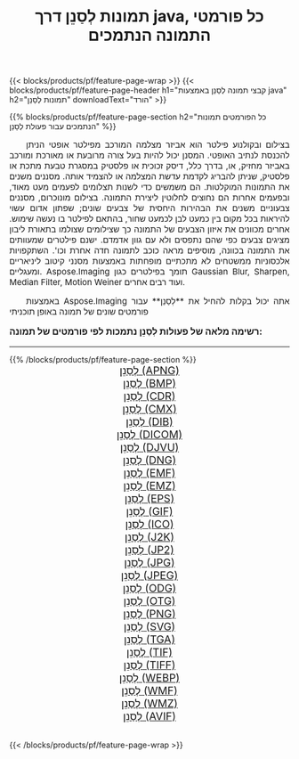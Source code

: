 ﻿---
title: תמונות לְסַנֵן דרך java, כל פורמטי התמונה הנתמכים 
weight: 3920
url: /he/java/filter/ 
lang: he
langdirlevel: 2
locales: zh-hans,ja,it,ru,de,es,fr,nl,id,lt,pl,pt,vi,tr,ko,zh-hant,ar,hi,th,sv,cs,uk,he
description: באמצעות Aspose.Imaging תוכל בקלות לְסַנֵן תמונות באמצעות java
---

{{< blocks/products/pf/feature-page-wrap >}}
{{< blocks/products/pf/feature-page-header h1="קבצי תמונה לְסַנֵן באמצעות java" h2="תמונות לְסַנֵן" downloadText="הורד" >}}


{{% blocks/products/pf/feature-page-section  h2="כל הפורמטים  תמונות הנתמכים עבור פעולת לְסַנֵן" %}}
<p align="justify" style="text-indent:2em;font-size:15px;">
בצילום ובקולנוע פילטר הוא אביזר מצלמה המורכב מפילטר אופטי הניתן להכנסת לנתיב האופטי. המסנן יכול להיות בעל צורה מרובעת או מאורכת ומורכב באביזר מחזיק, או, בדרך כלל, דיסק זכוכית או פלסטיק במסגרת טבעת מתכת או פלסטיק, שניתן להבריג לקדמת עדשת המצלמה או להצמיד אותה. מסננים משנים את התמונות המוקלטות. הם משמשים כדי לשנות תצלומים לפעמים מעט מאוד, ובפעמים אחרות הם נחוצים לחלוטין ליצירת התמונה. בצילום מונוכרום, מסננים צבעוניים משנים את הבהירות היחסית של צבעים שונים; שפתון אדום עשוי להיראות בכל מקום בין כמעט לבן לכמעט שחור, בהתאם לפילטר בו נעשה שימוש. אחרים מכוונים את איזון הצבעים של התמונה כך שצילומים שצולמו בתאורת ליבון מציגים צבעים כפי שהם נתפסים ולא עם גוון אדמדם. ישנם פילטרים שמעוותים את התמונה בכוונה, מוסיפים מראה כוכב לתמונה חדה אחרת וכו'. השתקפויות אלכסוניות ממשטחים לא מתכתיים מופחתות באמצעות מסנני קיטוב ליניאריים ומעגליים. Aspose.Imaging תומך בפילטרים כגון Gaussian Blur, Sharpen, Median Filter, Motion Weiner ועוד רבים אחרים.
</p>
<p align="justify" style="text-indent:2em;font-size:15px;">
באמצעות Aspose.Imaging אתה יכול בקלות להחיל את **לְסַנֵן** עבור פורמטים שונים של תמונה באופן תוכניתי
</p>
<h3 style="margin-top:16px;">
רשימה מלאה של פעולות לְסַנֵן נתמכות לפי פורמטים של תמונה:
</h3>
<hr/>
{{% /blocks/products/pf/feature-page-section %}}
<div class="container-fluid productfamilypage bg-gray">
    <div class="convertypes bg-gray agp-content section">
        <div class="container">
		<div class="row other-converters" style="gap: 10px;font-size: 19px;text-align:center;">
		    <div class='col-md-3 other-converter remove-lp remove-rp'><a href="/imaging/he/java/filter/apng/" style="padding:15px;">לְסַנֵן (APNG)</a></div><div class='col-md-3 other-converter remove-lp remove-rp'><a href="/imaging/he/java/filter/bmp/" style="padding:15px;">לְסַנֵן (BMP)</a></div><div class='col-md-3 other-converter remove-lp remove-rp'><a href="/imaging/he/java/filter/cdr/" style="padding:15px;">לְסַנֵן (CDR)</a></div><div class='col-md-3 other-converter remove-lp remove-rp'><a href="/imaging/he/java/filter/cmx/" style="padding:15px;">לְסַנֵן (CMX)</a></div><div class='col-md-3 other-converter remove-lp remove-rp'><a href="/imaging/he/java/filter/dib/" style="padding:15px;">לְסַנֵן (DIB)</a></div><div class='col-md-3 other-converter remove-lp remove-rp'><a href="/imaging/he/java/filter/dicom/" style="padding:15px;">לְסַנֵן (DICOM)</a></div><div class='col-md-3 other-converter remove-lp remove-rp'><a href="/imaging/he/java/filter/djvu/" style="padding:15px;">לְסַנֵן (DJVU)</a></div><div class='col-md-3 other-converter remove-lp remove-rp'><a href="/imaging/he/java/filter/dng/" style="padding:15px;">לְסַנֵן (DNG)</a></div><div class='col-md-3 other-converter remove-lp remove-rp'><a href="/imaging/he/java/filter/emf/" style="padding:15px;">לְסַנֵן (EMF)</a></div><div class='col-md-3 other-converter remove-lp remove-rp'><a href="/imaging/he/java/filter/emz/" style="padding:15px;">לְסַנֵן (EMZ)</a></div><div class='col-md-3 other-converter remove-lp remove-rp'><a href="/imaging/he/java/filter/eps/" style="padding:15px;">לְסַנֵן (EPS)</a></div><div class='col-md-3 other-converter remove-lp remove-rp'><a href="/imaging/he/java/filter/gif/" style="padding:15px;">לְסַנֵן (GIF)</a></div><div class='col-md-3 other-converter remove-lp remove-rp'><a href="/imaging/he/java/filter/ico/" style="padding:15px;">לְסַנֵן (ICO)</a></div><div class='col-md-3 other-converter remove-lp remove-rp'><a href="/imaging/he/java/filter/j2k/" style="padding:15px;">לְסַנֵן (J2K)</a></div><div class='col-md-3 other-converter remove-lp remove-rp'><a href="/imaging/he/java/filter/jp2/" style="padding:15px;">לְסַנֵן (JP2)</a></div><div class='col-md-3 other-converter remove-lp remove-rp'><a href="/imaging/he/java/filter/jpg/" style="padding:15px;">לְסַנֵן (JPG)</a></div><div class='col-md-3 other-converter remove-lp remove-rp'><a href="/imaging/he/java/filter/jpeg/" style="padding:15px;">לְסַנֵן (JPEG)</a></div><div class='col-md-3 other-converter remove-lp remove-rp'><a href="/imaging/he/java/filter/odg/" style="padding:15px;">לְסַנֵן (ODG)</a></div><div class='col-md-3 other-converter remove-lp remove-rp'><a href="/imaging/he/java/filter/otg/" style="padding:15px;">לְסַנֵן (OTG)</a></div><div class='col-md-3 other-converter remove-lp remove-rp'><a href="/imaging/he/java/filter/png/" style="padding:15px;">לְסַנֵן (PNG)</a></div><div class='col-md-3 other-converter remove-lp remove-rp'><a href="/imaging/he/java/filter/svg/" style="padding:15px;">לְסַנֵן (SVG)</a></div><div class='col-md-3 other-converter remove-lp remove-rp'><a href="/imaging/he/java/filter/tga/" style="padding:15px;">לְסַנֵן (TGA)</a></div><div class='col-md-3 other-converter remove-lp remove-rp'><a href="/imaging/he/java/filter/tif/" style="padding:15px;">לְסַנֵן (TIF)</a></div><div class='col-md-3 other-converter remove-lp remove-rp'><a href="/imaging/he/java/filter/tiff/" style="padding:15px;">לְסַנֵן (TIFF)</a></div><div class='col-md-3 other-converter remove-lp remove-rp'><a href="/imaging/he/java/filter/webp/" style="padding:15px;">לְסַנֵן (WEBP)</a></div><div class='col-md-3 other-converter remove-lp remove-rp'><a href="/imaging/he/java/filter/wmf/" style="padding:15px;">לְסַנֵן (WMF)</a></div><div class='col-md-3 other-converter remove-lp remove-rp'><a href="/imaging/he/java/filter/wmz/" style="padding:15px;">לְסַנֵן (WMZ)</a></div><div class='col-md-3 other-converter remove-lp remove-rp'><a href="/imaging/he/java/filter/avif/" style="padding:15px;">לְסַנֵן (AVIF)</a></div>
                </div>
        </div>
    </div>
</div>
<br/>

{{< /blocks/products/pf/feature-page-wrap >}}
